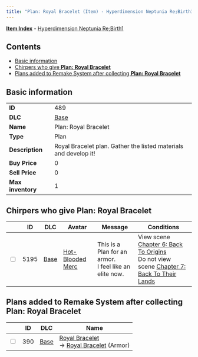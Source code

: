 ```yaml
---
title: "Plan: Royal Bracelet (Item) - Hyperdimension Neptunia Re;Birth1"
---
```


[**Item Index**](/neptunia/rb1/item/index.html) - [Hyperdimension Neptunia Re;Birth1](/neptunia/rb1)

## Contents

- [Basic information](#basic-information)
- [Chirpers who give **Plan: Royal Bracelet**](#chirpers-who-give-plan-royal-bracelet)
- [Plans added to Remake System after collecting **Plan: Royal Bracelet**](#plans-added-to-remake-system-after-collecting-plan-royal-bracelet)

## Basic information

|   |   |
| -- | -- |
| **ID** | 489 |
| **DLC** | [Base](/neptunia/rb1/dlc/1-base.html) |
| **Name** | Plan: Royal Bracelet |
| **Type** | Plan |
| **Description** | Royal Bracelet plan. Gather the listed materials and develop it! |
| **Buy Price** | 0 |
| **Sell Price** | 0 |
| **Max inventory** | 1 |

## Chirpers who give **Plan: Royal Bracelet**

|    | ID | DLC | Avatar | Message | Conditions |
| -- | -- | --- | ------ | ------- | ---------- |
| <input type="checkbox" id="rb1-chirper-event-1-5195" class="trackbox" /> | 5195 | [Base](/neptunia/rb1/dlc/1-base.html) | [Hot-Blooded Merc](/neptunia/rb1/avatar/1-253-hot-blooded-merc.html) | This is a Plan for an armor.<br />I feel like an elite now. | View scene [Chapter 6: Back To Origins](/neptunia/rb1/scene/1-607-chapter-6-back-to-origins.html)<br />Do not view scene [Chapter 7: Back To Their Lands](/neptunia/rb1/scene/1-704-chapter-7-back-to-their-lands.html) |

## Plans added to Remake System after collecting **Plan: Royal Bracelet**

|    | ID | DLC | Name |
| -- | -- | --- | ---- |
| <input type="checkbox" id="rb1-remake-1-390" class="trackbox" /> | 390 | [Base](/neptunia/rb1/dlc/1-base.html) | [Royal Bracelet](/neptunia/rb1/remake/1-390-royal-bracelet.html)<br />→ [Royal Bracelet](/neptunia/rb1/item/1-2529-royal-bracelet.html) (Armor) |